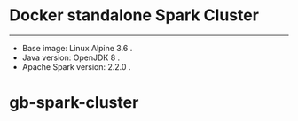 # Docker standalone Spark Cluster
---


* Base image: Linux Alpine 3.6 .
* Java version: OpenJDK 8 .
* Apache Spark version: 2.2.0 .
# gb-spark-cluster
